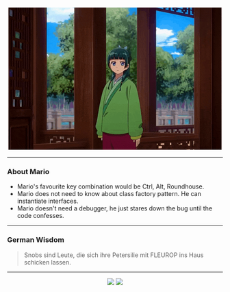 <p align="center">
  <img src="assets/maomao.gif" />
</p>

---

### About Mario
- Mario's favourite key combination would be Ctrl, Alt, Roundhouse.
- Mario does not need to know about class factory pattern. He can instantiate interfaces.
- Mario doesn't need a debugger, he just stares down the bug until the code confesses.

---

### German Wisdom
> Snobs sind Leute, die sich ihre Petersilie mit FLEUROP ins Haus schicken lassen.

---

<p align="center">
  <a>
    <img height="180em" src="https://github-readme-stats-eight-theta.vercel.app/api?username=Torfkopp&show_icons=true&theme=dark&include_all_commits=true&count_private=true"/>
  </a>
  <a href="https://github.com/Torfkopp?tab=repositories">
    <img height="180em" src="https://github-readme-stats-eight-theta.vercel.app/api/top-langs/?username=torfkopp&layout=compact&theme=dark&langs_count=8&hide=java"/>
  </a>
</p>
